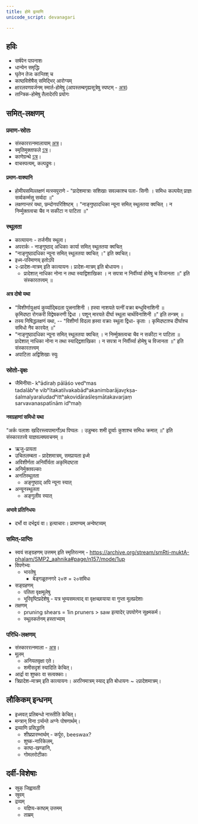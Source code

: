 ```yaml
---
title: होमे द्रव्याणि
unicode_script: devanagari  

---
```


## हविः

- सर्षपेन पापनाशः
- धान्येन समृद्धिः
- घृतेन तेजः कान्तिश् च
- काष्ठविशेषैस् समिद्भिर् आरोग्यम्
- क्षारलवणवर्जनम् स्मार्त-होमेषु (आपस्तम्बगृह्यसूत्रेषु स्पष्टम् - [अत्र](https://archive.org/stream/APASTHAMBAGRUHYASUTRAMSUDARSHANAHARADATHA/APASTHAMBA%20GRUHYASUTRAM%20%28SUDARSHANA%2CHARADATHA%29#page/n159/mode/2up))
- तान्त्रिक-होमेषु तैलादेरपि प्रयोगः

## समित्-लक्षणम्

### प्रमाण-स्रोतः
- संस्काररत्नमालायाम् [अत्र](https://archive.org/stream/Anandashram_Samskrita_Granthavali_Anandashram_Sanskrit_Series/ASS_039_Samskara_Ratnamala_of_Bhatta_Gopinatha_Dikshita_Part_1_-_KS_Agase_1899#page/n68/mode/1up)।
- स्मृतिमुक्ताफले [ऽत्र](https://archive.org/stream/smRti-muktA-phalam/SMP2_aahnika#page/n156/mode/1up)।
- काणेग्रन्थे [ऽत्र]( https://archive.org/stream/HistoryOfDharmasastraancientAndMediaevalReligiousAndCivilLawV.2.1/Kane_A-History-of-Dharmasastra-v2-1_1941#page/n365/mode/1up)।
- वाचस्पत्यम्, कल्पद्रुमः।

#### प्रमाण-वाक्यानि

- होमीयसमिल्लक्षणं मत्स्यपुराणे - "प्रादेशमात्राः सशिखाः सवल्काश्च पला- सिनीः । समिधः कल्पयेत् प्राज्ञः सर्व्वकर्म्मसु सर्व्वदा ॥"
- लक्षणान्तरं यथा, छन्दोगपरिशिष्टम् । "नाङ्गुष्ठादधिका न्यूना समित् स्थूलतया क्वचित् । न निर्म्मुक्तत्वचा चैव न सकीटा न पाटिता ॥"

### स्थूलता

- कात्यायनः - तर्जनीव स्थूला।
- अपरार्कः - नाङ्गुष्ठाद् अधिकाः कार्या समित् स्थूलतया क्वचित्
- "नाङ्गुष्ठादधिका न्यूना समित् स्थूलतया क्वचित् ।" इति क्वचित्।
- इध्म-परिमाणय् इतोऽपि
- २-प्रादेश-मात्रम् इति कात्यायनः। प्रादेश-मात्रम् इति बोधायनः।
  - प्रादेशात् नाधिका नोना न तथा स्याद्विशाखिका । न सपत्रा न निर्वीर्य्या होमेषु च विजानता ॥" इति संस्कारतत्त्वम् ॥

#### अत्र दोषो यथा

- "विशीर्णायुःक्षयं कुर्य्याद्बिदला पुत्त्रनाशिनी । ह्स्वा नाशयते पत्नीं वक्रा बन्धुविनाशिनी ॥   
कृमिदष्टा रोगकरी विद्वेषकरणी द्विधा । पशून् मारयते दीर्घा स्थूला चार्थविनाशिनी ॥" इति तन्त्रम् ॥
- तस्य निषिद्धलक्षणं यथा, -- "विशीर्णा विदला ह्रस्वा वक्राः स्थूला द्विधा- कृताः । कृमिदष्टाश्च दीर्घाश्च समिधो नैव कारयेत् ॥"
- "नाङ्गुष्ठादधिका न्यूना समित् स्थूलतया क्वचित् । न निर्म्मुक्तत्वचा चैव न सकीटा न पाटिता ॥ प्रादेशात् नाधिका नोना न तथा स्याद्द्विशाखिका । न सपत्रा न निर्वीर्य्या होमेषु च विजानता ॥" इति संस्कारतत्त्वम्
- अपाटिता अद्विशिखाः स्युः

### स्रोतो-वृक्षः
- जैमिनीयाः-  kʰādiraḥ pālāśo vedʰmas   
tadalābʰe vibʰītakatilvakabādʰakanimbarājavr̥kṣa-śalmalyaraludadʰittʰakovidāraśleṣmātakavarjaṃ   
sarvavanaspatīnām idʰmaḥ ​

#### नवग्रहाणां समिधो यथा

"अर्कः पलाशः खदिरस्त्वपामार्गोऽथ पिप्पलः । उडुम्बरः शमी दूर्व्वाः कुशाश्च समिधः क्रमात् ॥" इति संस्कारतत्त्वे याज्ञवल्क्यवचनम् ॥
- ऋजु-प्रायता
- उचितलम्बता - प्रादेशमात्रम्, समप्रायता इध्मे
- अविशीर्णता अनिर्वीर्यता अकृमिदष्टता
- अनिर्मुक्तवल्काः
- अनतिस्थूलता
  - अङ्गुष्ठाद् अपि न्यूना स्यात्
- अन्यूनस्थूलता
  - अङ्गुलीव स्यात्

#### अभावे प्रतिनिधयः
- दर्भो वा दर्भद्वयं वा। इत्याचारः। प्रामाण्यम् अन्वेष्टव्यम्

### समित्-प्राप्तिः

- स्वयं सङ्ग्रहणम् उत्तमम् इति स्मृतिरत्नम् - https://archive.org/stream/smRti-muktA-phalam/SMP2_aahnika#page/n157/mode/1up
- विपणेभ्यः
  - भारतेषु
    - बेङ्गळूरुनगरे २०रु = २०समिधः
- सङ्ग्रहणम्
  - पतिता वृक्षमूलेषु
  - भूरिवृष्टिप्रदेशेषु - यत्र भूम्यसमत्वाद् वा वृक्षच्छायाया वा गुप्ता मूलप्रदेशाः
- तक्षणम्
  - pruning shears = 1in pruners > saw इत्यादेर् उपयोगेन सूक्ष्मकर्म।
  - स्थूलकर्तनम् हस्ताभ्याम्


### परिधि-लक्षणम्

- संस्काररत्नमाला - [अत्र](https://archive.org/stream/Anandashram_Samskrita_Granthavali_Anandashram_Sanskrit_Series/ASS_039_Samskara_Ratnamala_of_Bhatta_Gopinatha_Dikshita_Part_1_-_KS_Agase_1899#page/n68/mode/1up)।
- मूलम्
  - अनियतवृक्षा एते।
  - शमीसदृशं स्यादिति केचित्।
- आर्द्रा वा शुष्काः वा सत्वक्काः।
- त्रिप्रादेश-मात्रम् इति कात्यायनः। अरत्निमात्रम् स्याद् इति बोधायनः ~ २प्रादेशमात्रम्।

## लौकिकम् इन्धनम्

- इध्मवत् प्रतिबन्धो नास्तीति केचित्।
- मन्त्रान् विना ऽर्प्यन्ते अग्नेः पोषणार्थम्।
- द्रव्याणि प्रसिद्धानि
  - शीघ्रप्रारम्भार्थम् - कर्पूरः, beeswax?
  - शुष्क-नारिकेलम्,
  - काष्ठ-खण्डानि,
  - गोमलरोटीकाः

## दर्वी-विशेषाः

- स्रुक् जिह्वावती
- स्रुवम्
- द्रव्यम्
  - यज्ञिय-काष्ठम् उत्तमम्
  - ताम्रम्
